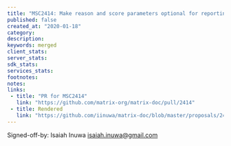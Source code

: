 ```yaml
---
title: "MSC2414: Make reason and score parameters optional for reporting content"
published: false
created_at: "2020-01-18"
category:
description:
keywords: merged
client_stats:
server_stats:
sdk_stats:
services_stats:
footnotes:
notes:
links:
 - title: "PR for MSC2414"
   link: "https://github.com/matrix-org/matrix-doc/pull/2414"
 - title: Rendered
   link: "https://github.com/iinuwa/matrix-doc/blob/master/proposals/2414-optional-content-reporting-reason.md"
---
```

Signed-off-by: Isaiah Inuwa <isaiah.inuwa@gmail.com>
